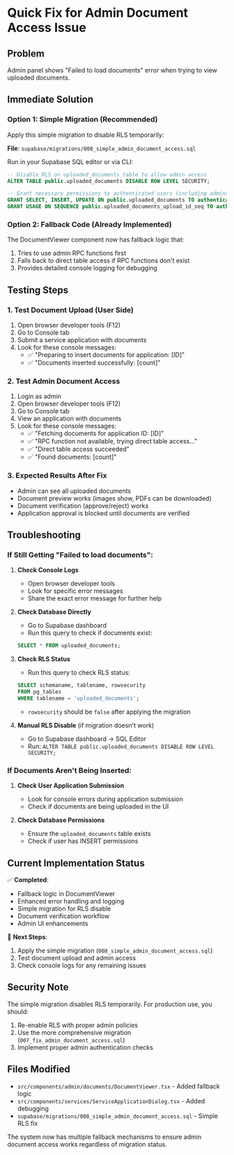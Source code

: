 # Quick Fix for Admin Document Access Issue

## Problem
Admin panel shows "Failed to load documents" error when trying to view uploaded documents.

## Immediate Solution

### Option 1: Simple Migration (Recommended)
Apply this simple migration to disable RLS temporarily:

**File**: `supabase/migrations/008_simple_admin_document_access.sql`

Run in your Supabase SQL editor or via CLI:
```sql
-- Disable RLS on uploaded_documents table to allow admin access
ALTER TABLE public.uploaded_documents DISABLE ROW LEVEL SECURITY;

-- Grant necessary permissions to authenticated users (including admins)
GRANT SELECT, INSERT, UPDATE ON public.uploaded_documents TO authenticated;
GRANT USAGE ON SEQUENCE public.uploaded_documents_upload_id_seq TO authenticated;
```

### Option 2: Fallback Code (Already Implemented)
The DocumentViewer component now has fallback logic that:
1. Tries to use admin RPC functions first
2. Falls back to direct table access if RPC functions don't exist
3. Provides detailed console logging for debugging

## Testing Steps

### 1. Test Document Upload (User Side)
1. Open browser developer tools (F12)
2. Go to Console tab
3. Submit a service application with documents
4. Look for these console messages:
   - ✅ "Preparing to insert documents for application: [ID]"
   - ✅ "Documents inserted successfully: [count]"

### 2. Test Admin Document Access
1. Login as admin
2. Open browser developer tools (F12)
3. Go to Console tab
4. View an application with documents
5. Look for these console messages:
   - ✅ "Fetching documents for application ID: [ID]"
   - ✅ "RPC function not available, trying direct table access..."
   - ✅ "Direct table access succeeded"
   - ✅ "Found documents: [count]"

### 3. Expected Results After Fix
- Admin can see all uploaded documents
- Document preview works (images show, PDFs can be downloaded)
- Document verification (approve/reject) works
- Application approval is blocked until documents are verified

## Troubleshooting

### If Still Getting "Failed to load documents":

1. **Check Console Logs**
   - Open browser developer tools
   - Look for specific error messages
   - Share the exact error message for further help

2. **Check Database Directly**
   - Go to Supabase dashboard
   - Run this query to check if documents exist:
   ```sql
   SELECT * FROM uploaded_documents;
   ```

3. **Check RLS Status**
   - Run this query to check RLS status:
   ```sql
   SELECT schemaname, tablename, rowsecurity 
   FROM pg_tables 
   WHERE tablename = 'uploaded_documents';
   ```
   - `rowsecurity` should be `false` after applying the migration

4. **Manual RLS Disable** (if migration doesn't work)
   - Go to Supabase dashboard → SQL Editor
   - Run: `ALTER TABLE public.uploaded_documents DISABLE ROW LEVEL SECURITY;`

### If Documents Aren't Being Inserted:

1. **Check User Application Submission**
   - Look for console errors during application submission
   - Check if documents are being uploaded in the UI

2. **Check Database Permissions**
   - Ensure the `uploaded_documents` table exists
   - Check if user has INSERT permissions

## Current Implementation Status

✅ **Completed**:
- Fallback logic in DocumentViewer
- Enhanced error handling and logging
- Simple migration for RLS disable
- Document verification workflow
- Admin UI enhancements

🔄 **Next Steps**:
1. Apply the simple migration (`008_simple_admin_document_access.sql`)
2. Test document upload and admin access
3. Check console logs for any remaining issues

## Security Note

The simple migration disables RLS temporarily. For production use, you should:
1. Re-enable RLS with proper admin policies
2. Use the more comprehensive migration (`007_fix_admin_document_access.sql`)
3. Implement proper admin authentication checks

## Files Modified

- `src/components/admin/documents/DocumentViewer.tsx` - Added fallback logic
- `src/components/services/ServiceApplicationDialog.tsx` - Added debugging
- `supabase/migrations/008_simple_admin_document_access.sql` - Simple RLS fix

The system now has multiple fallback mechanisms to ensure admin document access works regardless of migration status.